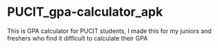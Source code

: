 # PUCIT_gpa-calculator_apk
This is GPA calculator for PUCIT students, 
I made this for my juniors and freshers who find it difficult to calculate their GPA
